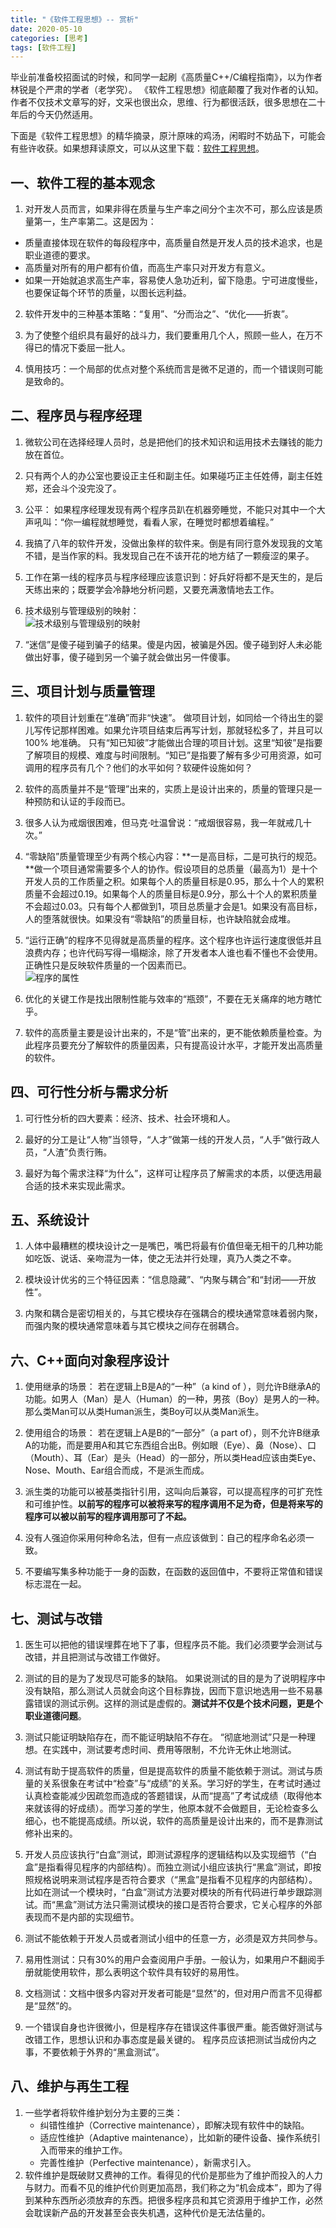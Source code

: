```yaml
---
title: "《软件工程思想》-- 赏析"
date: 2020-05-10
categories: [思考]
tags: [软件工程]
---
```


毕业前准备校招面试的时候，和同学一起刷《高质量C++/C编程指南》，以为作者林锐是个严肃的学者（老学究）。
《软件工程思想》彻底颠覆了我对作者的认知。作者不仅技术文章写的好，文采也很出众，思维、行为都很活跃，很多思想在二十年后的今天仍然适用。

下面是《软件工程思想》的精华摘录，原汁原味的鸡汤，闲暇时不妨品下，可能会有些许收获。如果想拜读原文，可以从这里下载：[软件工程思想](https://github.com/sigusr1/blog_assets/tree/master/books/tech/%E8%BD%AF%E4%BB%B6%E5%B7%A5%E7%A8%8B%E6%80%9D%E6%83%B3)。


## 一、软件工程的基本观念

1. 对开发人员而言，如果非得在质量与生产率之间分个主次不可，那么应该是质量第一，生产率第二。这是因为：  
  - 质量直接体现在软件的每段程序中，高质量自然是开发人员的技术追求，也是职业道德的要求。
  - 高质量对所有的用户都有价值，而高生产率只对开发方有意义。
  - 如果一开始就追求高生产率，容易使人急功近利，留下隐患。宁可进度慢些，也要保证每个环节的质量，以图长远利益。

2. 软件开发中的三种基本策略：“复用”、“分而治之”、“优化——折衷”。  

3. 为了使整个组织具有最好的战斗力，我们要重用几个人，照顾一些人，在万不得已的情况下委屈一批人。  

4. 慎用技巧：一个局部的优点对整个系统而言是微不足道的，而一个错误则可能是致命的。  

## 二、程序员与程序经理

1. 微软公司在选择经理人员时，总是把他们的技术知识和运用技术去赚钱的能力放在首位。  

2. 只有两个人的办公室也要设正主任和副主任。如果碰巧正主任姓傅，副主任姓郑，还会斗个没完没了。  

3. 公平： 如果程序经理发现有两个程序员趴在机器旁睡觉，不能只对其中一个大声吼叫：“你一编程就想睡觉，看看人家，在睡觉时都想着编程。”  

4. 我搞了八年的软件开发，没做出象样的软件来。倒是有同行意外发现我的文笔不错，是当作家的料。我发现自己在不该开花的地方结了一颗瘦涩的果子。

5. 工作在第一线的程序员与程序经理应该意识到：好兵好将都不是天生的，是后天练出来的；既要学会冷静地分析问题，又要充满激情地去工作。  

6. 技术级别与管理级别的映射：  
![技术级别与管理级别的映射](https://github.com/sigusr1/blog_assets/blob/master/2020-05-10-software_project/tech_manager_level_map.png?raw=true)

7. “迷信”是傻子碰到骗子的结果。傻是内因，被骗是外因。傻子碰到好人未必能做出好事，傻子碰到另一个骗子就会做出另一件傻事。

## 三、项目计划与质量管理

1. 软件的项目计划重在“准确”而非“快速”。 做项目计划，如同给一个待出生的婴儿写传记那样困难。如果允许项目结束后再写计划，那就轻松多了，并且可以100% 地准确。 只有“知已知彼”才能做出合理的项目计划。这里“知彼”是指要了解项目的规模、难度与时间限制。“知已”是指要了解有多少可用资源，如可调用的程序员有几个？他们的水平如何？软硬件设施如何？  

2. 软件的高质量并不是“管理”出来的，实质上是设计出来的，质量的管理只是一种预防和认证的手段而已。  

3. 很多人认为戒烟很困难，但马克·吐温曾说：“戒烟很容易，我一年就戒几十次。”  


4. “零缺陷”质量管理至少有两个核心内容：**一是高目标，二是可执行的规范。**做一个项目通常需要多个人的协作。假设项目的总质量（最高为1）是十个开发人员的工作质量之积。如果每个人的质量目标是0.95，那么十个人的累积质量不会超过0.19。如果每个人的质量目标是0.9分，那么十个人的累积质量不会超过0.03。只有每个人都做到1，项目总质量才会是1。如果没有高目标，人的堕落就很快。如果没有“零缺陷”的质量目标，也许缺陷就会成堆。  


5. “运行正确”的程序不见得就是高质量的程序。这个程序也许运行速度很低并且浪费内存；也许代码写得一塌糊涂，除了开发者本人谁也看不懂也不会使用。正确性只是反映软件质量的一个因素而已。  
![程序的属性](https://github.com/sigusr1/blog_assets/blob/master/2020-05-10-software_project/software_property.png?raw=true)

6. 优化的关键工作是找出限制性能与效率的“瓶颈”，不要在无关痛痒的地方瞎忙乎。  


7. 软件的高质量主要是设计出来的，不是“管”出来的，更不能依赖质量检查。为此程序员要充分了解软件的质量因素，只有提高设计水平，才能开发出高质量的软件。

## 四、可行性分析与需求分析

1. 可行性分析的四大要素：经济、技术、社会环境和人。

2. 最好的分工是让“人物”当领导，“人才”做第一线的开发人员，“人手”做行政人员，“人渣”负责行贿。  

3. 最好为每个需求注释“为什么”，这样可让程序员了解需求的本质，以便选用最合适的技术来实现此需求。

## 五、系统设计

1. 人体中最糟糕的模块设计之一是嘴巴，嘴巴将最有价值但毫无相干的几种功能如吃饭、说话、亲吻混为一体，使之无法并行处理，真乃人类之不幸。  

2. 模块设计优劣的三个特征因素：“信息隐藏”、“内聚与耦合”和“封闭——开放性”。  

3. 内聚和耦合是密切相关的，与其它模块存在强耦合的模块通常意味着弱内聚，而强内聚的模块通常意味着与其它模块之间存在弱耦合。  

## 六、C++面向对象程序设计

1. 使用继承的场景： 若在逻辑上B是A的“一种”（a kind of ），则允许B继承A的功能。如男人（Man）是人（Human）的一种，男孩（Boy）是男人的一种。那么类Man可以从类Human派生，类Boy可以从类Man派生。  

2. 使用组合的场景： 若在逻辑上A是B的“一部分”（a part of），则不允许B继承A的功能，而是要用A和其它东西组合出B。例如眼（Eye）、鼻（Nose）、口（Mouth）、耳（Ear）是头（Head）的一部分，所以类Head应该由类Eye、Nose、Mouth、Ear组合而成，不是派生而成。  

3. 派生类的功能可以被基类指针引用，这叫向后兼容，可以提高程序的可扩充性和可维护性。**以前写的程序可以被将来写的程序调用不足为奇，但是将来写的程序可以被以前写的程序调用那可了不起。**  

4. 没有人强迫你采用何种命名法，但有一点应该做到：自己的程序命名必须一致。  

5. 不要编写集多种功能于一身的函数，在函数的返回值中，不要将正常值和错误标志混在一起。  

## 七、测试与改错

1. 医生可以把他的错误埋葬在地下了事，但程序员不能。我们必须要学会测试与改错，并且把测试与改错工作做好。  

2. 测试的目的是为了发现尽可能多的缺陷。 如果说测试的目的是为了说明程序中没有缺陷，那么测试人员就会向这个目标靠拢，因而下意识地选用一些不易暴露错误的测试示例。这样的测试是虚假的。**测试并不仅是个技术问题，更是个职业道德问题**。  

3. 测试只能证明缺陷存在，而不能证明缺陷不存在。 “彻底地测试”只是一种理想。在实践中，测试要考虑时间、费用等限制，不允许无休止地测试。  

4. 测试有助于提高软件的质量，但是提高软件的质量不能依赖于测试。测试与质量的关系很象在考试中“检查”与“成绩”的关系。学习好的学生，在考试时通过认真检查能减少因疏忽而造成的答题错误，从而“提高”了考试成绩（取得他本来就该得的好成绩）。而学习差的学生，他原本就不会做题目，无论检查多么细心，也不能提高成绩。所以说，软件的高质量是设计出来的，而不是靠测试修补出来的。  

5. 开发人员应该执行“白盒”测试，即测试源程序的逻辑结构以及实现细节（“白盒”是指看得见程序的内部结构）。而独立测试小组应该执行“黑盒”测试，即按照规格说明来测试程序是否符合要求（“黑盒”是指看不见程序的内部结构）。比如在测试一个模块时，“白盒”测试方法要对模块的所有代码进行单步跟踪测试。而“黑盒”测试方法只需测试模块的接口是否符合要求，它关心程序的外部表现而不是内部的实现细节。  

6. 测试不能依赖于开发人员或者测试小组中的任意一方，必须是双方共同参与。  

32. 易用性测试：只有30%的用户会查阅用户手册。一般认为，如果用户不翻阅手册就能使用软件，那么表明这个软件具有较好的易用性。  

33. 文档测试：文档中很多内容对开发者可能是“显然”的，但对用户而言不见得都是“显然”的。  

34. 一个错误自身也许很微小，但是程序存在错误这件事很严重。能否做好测试与改错工作，思想认识和办事态度是最关键的。 程序员应该把测试当成份内之事，不要依赖于外界的“黑盒测试”。  

## 八、维护与再生工程

1. 一些学者将软件维护划分为主要的三类：
   - 纠错性维护（Corrective maintenance），即解决现有软件中的缺陷。
   - 适应性维护（Adaptive maintenance），比如新的硬件设备、操作系统引入而带来的维护工作。
   - 完善性维护（Perfective maintenance），新需求引入。
2. 软件维护是既破财又费神的工作。看得见的代价是那些为了维护而投入的人力与财力。而看不见的维护代价则更加高昂，我们称之为“机会成本”，即为了得到某种东西所必须放弃的东西。把很多程序员和其它资源用于维护工作，必然会耽误新产品的开发甚至会丧失机遇，这种代价是无法估量的。
